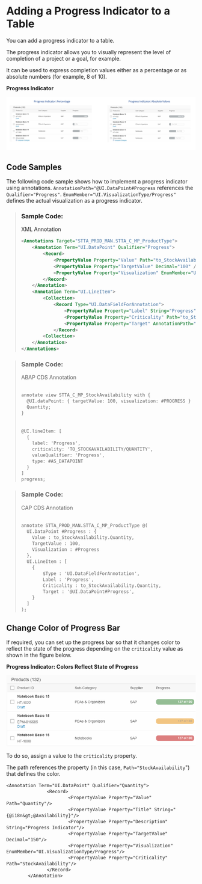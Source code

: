 <!-- loio43f6f0faa1b64c5aa92bcde379be9054 -->

# Adding a Progress Indicator to a Table

You can add a progress indicator to a table.

The progress indicator allows you to visually represent the level of completion of a project or a goal, for example.

It can be used to express completion values either as a percentage or as absolute numbers \(for example, 8 of 10\).

  
  
**Progress Indicator**

![](images/ProgressIndicator_Tables_c6d1e04.png "Progress Indicator")



<a name="loio43f6f0faa1b64c5aa92bcde379be9054__section_ipd_h4l_hmb"/>

## Code Samples

The following code sample shows how to implement a progress indicator using annotations. `AnnotationPath="@UI.DataPoint#Progress` references the `Qualifier="Progress"`. `EnumMember="UI.VisualizationType/Progress"` defines the actual visualization as a progress indicator.

> ### Sample Code:  
> XML Annotation
> 
> ```xml
> <Annotations Target="STTA_PROD_MAN.STTA_C_MP_ProductType">
>     <Annotation Term="UI.DataPoint" Qualifier="Progress">
>         <Record>
>             <PropertyValue Property="Value" Path="to_StockAvailability/Quantity" />
>             <PropertyValue Property="TargetValue" Decimal="100" />
>             <PropertyValue Property="Visualization" EnumMember="UI.VisualizationType/Progress" />
>         </Record>
>     </Annotation>
>     <Annotation Term="UI.LineItem">
>         <Collection>
>             <Record Type="UI.DataFieldForAnnotation">
>                 <PropertyValue Property="Label" String="Progress" />
>                 <PropertyValue Property="Criticality" Path="to_StockAvailability/Quantity" />
>                 <PropertyValue Property="Target" AnnotationPath="@UI.DataPoint#Progress" />
>             </Record>
>         <Collection>
>     </Annotation>
> </Annotations>
> 
> ```

> ### Sample Code:  
> ABAP CDS Annotation
> 
> ```
> 
> annotate view STTA_C_MP_StockAvailability with {
>   @UI.dataPoint: { targetValue: 100, visualization: #PROGRESS }
>   Quantity;
> }
> 
> 
> @UI.lineItem: [
>   {
>     label: 'Progress',
>     criticality: 'TO_STOCKAVAILABILITY/QUANTITY',
>     valueQualifier: 'Progress',
>     type: #AS_DATAPOINT
>   }
> ]
> progress;
> ```

> ### Sample Code:  
> CAP CDS Annotation
> 
> ```
> 
> annotate STTA_PROD_MAN.STTA_C_MP_ProductType @(
>   UI.DataPoint #Progress : {
>     Value : to_StockAvailability.Quantity,
>     TargetValue : 100,
>     Visualization : #Progress
>   },
>   UI.LineItem : [
>     {
>         $Type : 'UI.DataFieldForAnnotation',
>         Label : 'Progress',
>         Criticality : to_StockAvailability.Quantity,
>         Target : '@UI.DataPoint#Progress',
>     }
>   ]
> );
> 
> ```



<a name="loio43f6f0faa1b64c5aa92bcde379be9054__section_fbt_vql_hmb"/>

## Change Color of Progress Bar

If required, you can set up the progress bar so that it changes color to reflect the state of the progress depending on the `criticality` value as shown in the figure below.

  
  
**Progress Indicator: Colors Reflect State of Progress**

![](images/Tables_ProgressIndicator_Color_5fc7265.png "Progress Indicator: Colors Reflect State of Progress")

To do so, assign a value to the `criticality` property.

The path references the property \(in this case, `Path="StockAvailability`"\) that defines the color.

```
<Annotation Term="UI.DataPoint" Qualifier="Quantity">
               <Record>
                       <PropertyValue Property="Value" Path="Quantity"/>
                       <PropertyValue Property="Title" String="{@i18n&gt;@Availability}"/>
                       <PropertyValue Property="Description" String="Progress Indicator"/>
                       <PropertyValue Property="TargetValue" Decimal="150"/>
                       <PropertyValue Property="Visualization" EnumMember="UI.VisualizationType/Progress"/>
                       <PropertyValue Property="Criticality" Path="StockAvailability"/>
               </Record>
        </Annotation>

```

